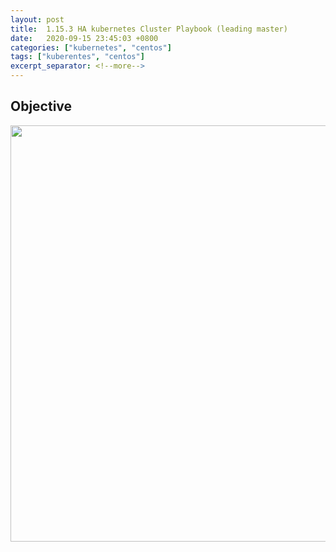 ```yaml
---
layout: post
title:  1.15.3 HA kubernetes Cluster Playbook (leading master)
date:   2020-09-15 23:45:03 +0800
categories: ["kubernetes", "centos"]
tags: ["kuberentes", "centos"]
excerpt_separator: <!--more-->
---
```


## Objective
<img src="{{site.url}}/assets/images/external-etcd-topology-leadingMaster.png" style="width: 666px;" />

<!--more-->


